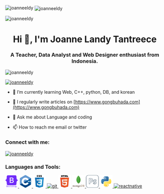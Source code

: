 <p><img align="left" src="https://github-readme-stats.vercel.app/api/top-langs?username=joanneeldy&show_icons=true&locale=en&layout=compact" alt="joanneeldy" /></p>

<p>&nbsp;<img align="center" src="https://github-readme-stats.vercel.app/api?username=joanneeldy&show_icons=true&locale=en" alt="joanneeldy" /></p>

<p><img align="center" src="https://github-readme-streak-stats.herokuapp.com/?user=joanneeldy&" alt="joanneeldy" /></p>

<h1 align="center">Hi 👋, I'm Joanne Landy Tantreece</h1>
<h3 align="center">A Teacher, Data Analyst and Web Designer enthusiast from Indonesia.</h3>

<p align="left"> <img src="https://komarev.com/ghpvc/?username=joanneeldy&label=Profile%20views&color=0e75b6&style=flat" alt="joanneeldy" /> </p>

<p align="left"> <a href="https://github.com/ryo-ma/github-profile-trophy"><img src="https://github-profile-trophy.vercel.app/?username=joanneeldy" alt="joanneeldy" /></a> </p>

- 🌱 I’m currently learning Web, C++, python, DB, and korean

- 📝 I regularly write articles on [https://www.gongbuhada.com](https://www.gongbuhada.com)

- 💬 Ask me about Language and coding

- 📫 How to reach me email or twitter

<h3 align="left">Connect with me:</h3>
<p align="left">
<a href="https://instagram.com/joanneeldy" target="blank"><img align="center" src="https://raw.githubusercontent.com/rahuldkjain/github-profile-readme-generator/master/src/images/icons/Social/instagram.svg" alt="joanneeldy" height="30" width="40" /></a>
</p>

<h3 align="left">Languages and Tools:</h3>
<p align="left"> <a href="https://getbootstrap.com" target="_blank" rel="noreferrer"> <img src="https://raw.githubusercontent.com/devicons/devicon/master/icons/bootstrap/bootstrap-plain-wordmark.svg" alt="bootstrap" width="40" height="40"/> </a> <a href="https://www.w3schools.com/cpp/" target="_blank" rel="noreferrer"> <img src="https://raw.githubusercontent.com/devicons/devicon/master/icons/cplusplus/cplusplus-original.svg" alt="cplusplus" width="40" height="40"/> </a> <a href="https://www.w3schools.com/css/" target="_blank" rel="noreferrer"> <img src="https://raw.githubusercontent.com/devicons/devicon/master/icons/css3/css3-original-wordmark.svg" alt="css3" width="40" height="40"/> </a> <a href="https://git-scm.com/" target="_blank" rel="noreferrer"> <img src="https://www.vectorlogo.zone/logos/git-scm/git-scm-icon.svg" alt="git" width="40" height="40"/> </a> <a href="https://www.w3.org/html/" target="_blank" rel="noreferrer"> <img src="https://raw.githubusercontent.com/devicons/devicon/master/icons/html5/html5-original-wordmark.svg" alt="html5" width="40" height="40"/> </a> <a href="https://www.mongodb.com/" target="_blank" rel="noreferrer"> <img src="https://raw.githubusercontent.com/devicons/devicon/master/icons/mongodb/mongodb-original-wordmark.svg" alt="mongodb" width="40" height="40"/> </a> <a href="https://www.photoshop.com/en" target="_blank" rel="noreferrer"> <img src="https://raw.githubusercontent.com/devicons/devicon/master/icons/photoshop/photoshop-line.svg" alt="photoshop" width="40" height="40"/> </a> <a href="https://www.python.org" target="_blank" rel="noreferrer"> <img src="https://raw.githubusercontent.com/devicons/devicon/master/icons/python/python-original.svg" alt="python" width="40" height="40"/> </a> <a href="https://reactnative.dev/" target="_blank" rel="noreferrer"> <img src="https://reactnative.dev/img/header_logo.svg" alt="reactnative" width="40" height="40"/> </a> </p>
